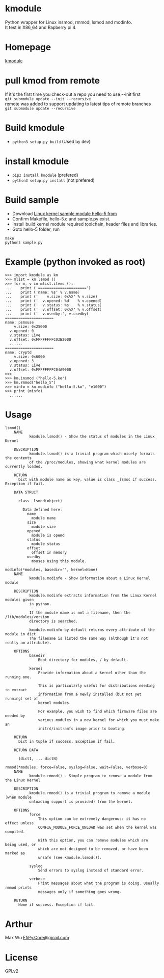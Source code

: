 # kmodule
Python wrapper for Linux insmod, rmmod, lsmod and modinfo.  
It test in X86_64 and Rapberry pi 4.  
# Homepage
[kmodule](https://github.com/EfiPy/kmodule)
# pull kmod from remote
If it's the first time you check-out a repo you need to use --init first  
`git submodule update --init --recursive`  
remote was added to support updating to latest tips of remote branches  
`git submodule update --recursive`
# Build kmodule
- `python3 setup.py build` (Used by dev)
# install kmodule
- `pip3 install kmodule` (prefered)  
- `python3 setup.py install` (not prefered)  
# Build sample
- Download [Linux kernel sample module hello-5 from](https://github.com/EfiPy/kmodule/tree/master/hello-5)
- Confirm Makefile, hello-5.c and sample.py exist.
- Install build kernel module required toolchain, header files and libraries.
- Goto hello-5 folder, run
```
make
python3 sample.py
```
# Example (python invoked as root)
    >>> import kmodule as km
    >>> mlist = km.lsmod ()
    >>> for m, v in mlist.items ():
    ...    print ('======================')
    ...    print ('name: %s' % v.name)
    ...    print ('    v.size: 0x%X' % v.size)
    ...    print ('  v.opened: %d'   % v.opened)
    ...    print ('  v.status: %s'   % v.status)
    ...    print ('  v.offset: 0x%X' % v.offset)
    ...    print ('  v.usedby:', v.usedby)
    ======================
    name: psmouse
        v.size: 0x25000
      v.opened: 0
      v.status: Live
      v.offset: 0xFFFFFFFFC03E2000
      ......
    ======================
    name: cryptd
        v.size: 0x6000
      v.opened: 3
      v.status: Live
      v.offset: 0xFFFFFFFFC04A9000
    >>>
    >>> km.insmod ("hello-5.ko")
    >>> km.rmmod("hello_5")
    >>> minfo = km.modinfo ("hello-5.ko", "e1000")
    >>> print (minfo)
      ......
# Usage
    lsmod()
        NAME
               kmodule.lsmod() - Show the status of modules in the Linux Kernel

        DESCRIPTION
               kmodule.lsmod() is a trivial program which nicely formats the contents
               of the /proc/modules, showing what kernel modules are currently loaded.

        RETURN
          Dict with module name as key, value is class _lsmod if success. Exception if fail.

        DATA STRUCT

          class _lsmod(object)

            Data defined here:
              name
                module name
              size
                module size
              opened
                module is opend
              status
                module status
              offset
                offset in memory
              usedby
                mouses using this module.

    modinfo(*modules, basedir='', kernel=None)
        NAME
               kmodule.modinfo - Show information about a Linux Kernel module

        DESCRIPTION
               kmodule.modinfo extracts information from the Linux Kernel modules given
               in python.

               If the module name is not a filename, then the /lib/modules/version
               directory is searched.

               kmodule.modinfo by default returns every attribute of the module in dict.
               The filename is listed the same way (although it's not really an attribute).

        OPTIONS
               basedir
                   Root directory for modules, / by default.

               kernel
                   Provide information about a kernel other than the running one.

                   This is particularly useful for distributions needing to extract
                   information from a newly installed (but not yet running) set of
                   kernel modules.

                   For example, you wish to find which firmware files are needed by
                   various modules in a new kernel for which you must make an
                   initrd/initramfs image prior to booting.

        RETURN
          Dict in tuple if success. Exception if fail.

        RETURN DATA

          (dict1, ... dictN)

    rmmod(*modules, force=False, syslog=False, wait=False, verbose=0)
        NAME
               kmodule.rmmod() - Simple program to remove a module from the Linux Kernel

        DESCRIPTION
               kmodule.rmmod() is a trivial program to remove a module (when module
               unloading support is provided) from the kernel.

        OPTIONS
               force
                   This option can be extremely dangerous: it has no effect unless
                   CONFIG_MODULE_FORCE_UNLOAD was set when the kernel was compiled.

                   With this option, you can remove modules which are being used, or
                   which are not designed to be removed, or have been marked as
                   unsafe (see kmodule.lsmod()).

               syslog
                   Send errors to syslog instead of standard error.

               verbose
                   Print messages about what the program is doing. Usually rmmod prints
                   messages only if something goes wrong.

        RETURN
          None if success. Exception if fail.

# Arthur
Max Wu <EfiPy.Core@gmail.com>  
# License
GPLv2  
